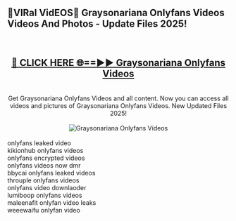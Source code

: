 <h2>🔴VIRal VidEOS🔴 Graysonariana Onlyfans Videos Videos And Photos - Update Files 2025!</h2>
<br>
<div align="center">
<h2><a href="https://virallinks.top/odZfE0" rel="nofollow">🔴 CLICK HERE 🌐==►► Graysonariana Onlyfans Videos</a></h2>
<br>
Get Graysonariana Onlyfans Videos and all content. Now you can access all videos and pictures of Graysonariana Onlyfans Videos. New Updated Files 2025!
<br>
<br>
<a href="https://virallinks.top/odZfE0" rel="nofollow" data-target="animated-image.originalLink"><img src="https://i.imgur.com/dJHk4Zq.gif)" alt="Graysonariana Onlyfans Videos" style="max-width: 100%; display: inline-block;" data-target="animated-image.originalImage"></a>
</div>
<br>
onlyfans leaked video<br>
kikionhub onlyfans videos<br>
onlyfans encrypted videos<br>
onlyfans videos now dmr<br>
bbycai onlyfans leaked videos<br>
throuple onlyfans videos<br>
onlyfans video downlaoder<br>
lumiboop onlyfans videos<br>
maleenafit onlyfan video leaks<br>
weeewaifu onlyfan video